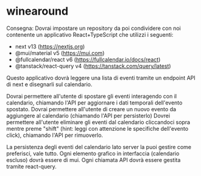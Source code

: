 # winearound
Consegna:
Dovrai impostare un repository da poi condividere con noi contenente un applicativo React+TypeScript che utilizzi i seguenti:
- next v13 (https://nextjs.org)
- @mui/material v5 (https://mui.com)
- @fullcalendar/react v6 (https://fullcalendar.io/docs/react)
- @tanstack/react-query v4 (https://tanstack.com/query/latest)

Questo applicativo dovrà leggere una lista di eventi tramite un endpoint API di next e disegnarli sul calendario.

Dovrai permettere all'utente di spostare gli eventi interagendo con il calendario, chiamando l'API per aggiornare i dati temporali dell'evento spostato.
Dovrai permettere all'utente di creare un nuovo evento da aggiungere al calendario (chiamando l'API per persisterlo)
Dovrei permettere all'utente eliminare gli eventi dal calendario cliccandoci sopra mentre preme "shift" (hint: leggi con attenzione le specifiche dell'evento click), chiamando l'API per rimuoverlo.

La persistenza degli eventi del calendario lato server la puoi gestire come preferisci, vale tutto.
Ogni elemento grafico in interfaccia (calendario escluso) dovrà essere di mui.
Ogni chiamata API dovrà essere gestita tramite react-query.